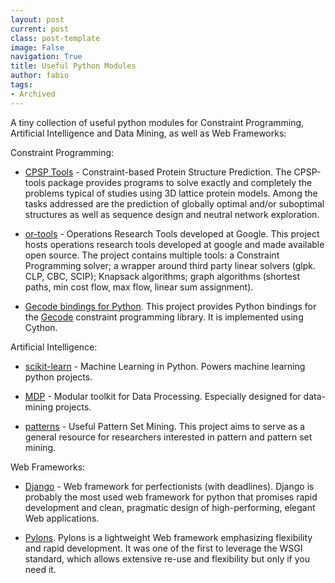 ```yaml
---
layout: post
current: post
class: post-template
image: False
navigation: True
title: Useful Python Modules
author: fabio
tags:
- Archived
---
```


A tiny collection of useful python modules for Constraint Programming, Artificial Intelligence and Data Mining, as well as Web Frameworks:

Constraint Programming:

* [CPSP Tools](http://cpsp.informatik.uni-freiburg.de:8080/index.jsp) - Constraint-based Protein Structure Prediction. The CPSP-tools package provides programs to solve exactly and completely the problems typical of studies using 3D lattice protein models. Among the tasks addressed are the prediction of globally optimal and/or suboptimal structures as well as sequence design and neutral network exploration.

* [or-tools](http://code.google.com/p/or-tools/) - Operations Research Tools developed at Google. This project hosts operations research tools developed at google and made available open source. The project contains multiple tools: a Constraint Programming solver; a wrapper around third party linear solvers (glpk. CLP, CBC, SCIP); Knapsack algorithms; graph algorithms (shortest paths, min cost flow, max flow, linear sum assignment).

* [Gecode bindings for Python](https://launchpad.net/gecode-python ). This project provides Python bindings for the [Gecode](http://www.gecode.org/) constraint programming library. It is implemented using Cython. 

Artificial Intelligence:

* [scikit-learn](http://scikit-learn.sourceforge.net/stable/) - Machine Learning in Python. Powers machine learning python projects.

* [MDP](http://mdp-toolkit.sourceforge.net/) - Modular toolkit for Data Processing. Especially designed for data-mining projects.

* [patterns](http://usefulpatterns.org/msop/index.php?p=patterns) - Useful Pattern Set Mining. 
This project aims to serve as a general resource for researchers interested in pattern and pattern set mining.


Web Frameworks:

* [Django](http://wiki.python.org/moin/Django) - Web framework for perfectionists (with deadlines). Django is probably the most used web framework for python that promises rapid development and clean, pragmatic design of high-performing, elegant Web applications.

* [Pylons](http://www.pylonsproject.org/). Pylons is a lightweight Web framework emphasizing flexibility and rapid development. It was one of the first to leverage the WSGI standard, which allows extensive re-use and flexibility but only if you need it. 
